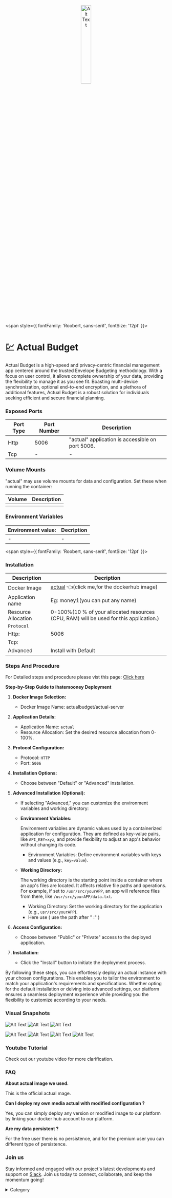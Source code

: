 
<p align="center">
  <img src="/img/sscv.jpg" alt="Alt Text" width="25%"/>
</p> 


<span style={{ fontFamily: 'Roobert, sans-serif', fontSize: '12pt' }}>

# 💹 Actual Budget

Actual Budget is a high-speed and privacy-centric financial management app centered around the trusted Envelope Budgeting methodology. With a focus on user control, it allows complete ownership of your data, providing the flexibility to manage it as you see fit. Boasting multi-device synchronization, optional end-to-end encryption, and a plethora of additional features, Actual Budget is a robust solution for individuals seeking efficient and secure financial planning.


### Exposed Ports

| Port Type | Port Number | Description                              |
| --------- | ----------- | ---------------------------------------- |
| Http      | 5006        | "actual" application is accessible on port 5006. |
| Tcp       | -           | -             |

### Volume Mounts

"actual" may use volume mounts for data and configuration. Set these when running the container:

| Volume                         | Description                                |
| ------------------------------ | ------------------------------------------ |
|        |  |


### Environment Variables


|   **Environment value:**          | Decription                                                                                                               | 
| --------------------- | ------                                                                                                                   | 
|-       |  -                              |

</span>


<span style={{ fontFamily: 'Roobert, sans-serif', fontSize: '12pt' }}>

### Installation


|  Description          | Decription                                                                                                               | 
| --------------------- | ------                                                                                                                   | 
| Docker Image          |   [actual](https://hub.docker.com/r/actualbudget/actual-server) 👈(click me,for the dockerhub image)                                   |
| Application name      |  Eg: money1(you can put any name)                                                                                        | 
| Resource Allocation   |  0-100%(10 % of your allocated resources (CPU, RAM) will be used for this application.)                                  | 
| `Protocol`            |                                                                                                                          | 
|  Http:                |     5006                                                                                                                   |
|  Tcp:                 |                                                                                                                        | 
|    Advanced           |    Install with Default                                                                                                  |



### Steps And Procedure

For Detailed steps and procedure please vist this page: [Click here](https://techscaleinfinite.github.io/introduction/cloud-float/Steps%20and%20procedure)




**Step-by-Step Guide to ihatemooney  Deployment**

1. **Docker Image Selection:**
   * Docker Image Name: actualbudget/actual-server
2. **Application Details:**
   * Application Name: `actual`
   * Resource Allocation: Set the desired resource allocation from 0-100%.
3. **Protocol Configuration:**
   * Protocol: `HTTP`
   * Port: `5006`
4. **Installation Options:**
   * Choose between "Default" or "Advanced" installation.
5. **Advanced Installation (Optional):**
   * If selecting "Advanced," you can customize the environment variables and working directory:
   *   **Environment Variables:**

       Environment variables are dynamic values used by a containerized application for configuration. They are defined as key-value pairs, like `API_KEY=xyz`, and provide flexibility to adjust an app's behavior without changing its code.

       * Environment Variables: Define environment variables with keys and values (e.g., `key=value`).
   *   **Working Directory:**

       The working directory is the starting point inside a container where an app's files are located. It affects relative file paths and operations. For example, if set to `/usr/src/yourAPP`, an app will reference files from there, like `/usr/src/yourAPP/data.txt`.

       * Working Directory: Set the working directory for the application (e.g., `usr/src/yourAPP`).
       * Here use ( use the path after   " :"  )
    
6. **Access Configuration:**
   * Choose between "Public" or "Private" access to the deployed application.
7. **Installation:**
   * Click the "Install" button to initiate the deployment process.

By following these steps, you can effortlessly deploy an actual  instance with your chosen configurations. This enables you to tailor the environment to match your application's requirements and specifications. Whether opting for the default installation or delving into advanced settings, our platform ensures a seamless deployment experience while providing you the flexibility to customize according to your needs.

### Visual Snapshots

![Alt Text](/img/u7.png)
![Alt Text](/img/u8.png)
![Alt Text](/img/u77.png)

![Alt Text](/img/u88.png)
![Alt Text](/img/u99.png)
![Alt Text](/img/u776.png)
![Alt Text](/img/u7776.png)
### Youtube Tutorial&#x20;

Check out our youtube video for more clarification.

### FAQ

**About actual image we used.**

This is the official actual  mage.

**Can I deploy my own media actual with modified configuration ?**

Yes, you can simply deploy any version or modified image to our platform by linking your docker hub account to our platform.

**Are my data persistent ?**

For the free user there is no persistence, and for the premium user you can different type of persistence.

### Join us

Stay informed and engaged with our project's latest developments and support on [Slack](https://app.slack.com/client/T04QS32JX6E/C04QKEWE146). Join us today to connect, collaborate, and keep the momentum going!&#x20;

<details>

<summary>Category</summary>

Kubernetes, cloud computing, DevOps, cloud services, hosting platform, container orchestration, cloud infrastructure, cloud deployment, cloud management, cloud technology, cloud solutions, monry, finance

</details>

</span>


